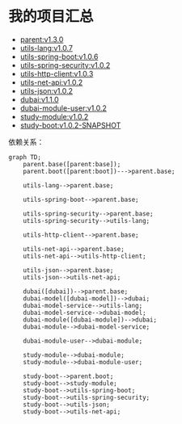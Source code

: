 # 我的项目汇总

* [parent:v1.3.0](https://github.com/dbstar-org/parent)
* [utils-lang:v1.0.7](https://github.com/dbstar-org/utils-lang)
* [utils-spring-boot:v1.0.6](https://github.com/dbstarll/utils-spring-boot)
* [utils-spring-security:v1.0.2](https://github.com/dbstarll/utils-spring-security)
* [utils-http-client:v1.0.3](https://github.com/dbstarll/utils-http-client)
* [utils-net-api:v1.0.2](https://github.com/dbstarll/utils-net-api)
* [utils-json:v1.0.2](https://github.com/dbstarll/utils-json)
* [dubai:v1.1.0](https://github.com/dbstar-org/dubai)
* [dubai-module-user:v1.0.2](https://github.com/dbstarll/dubai-module-user)
* [study-module:v1.0.2](https://github.com/dbstarll/study-module)
* [study-boot:v1.0.2-SNAPSHOT](https://github.com/dbstarll/study-boot)

依赖关系：

```mermaid
graph TD;
    parent.base([parent:base]);
    parent.boot([parent:boot])--->parent.base;

    utils-lang-->parent.base;

    utils-spring-boot-->parent.base;

    utils-spring-security-->parent.base;
    utils-spring-security-->utils-lang;

    utils-http-client-->parent.base;

    utils-net-api-->parent.base;
    utils-net-api-->utils-http-client;

    utils-json-->parent.base;
    utils-json-->utils-net-api;

    dubai([dubai])-->parent.base;
    dubai-model([dubai-model])-->dubai;
    dubai-model-service-->utils-lang;
    dubai-model-service-->dubai-model;
    dubai-module([dubai-module])-->dubai;
    dubai-module-->dubai-model-service;
    
    dubai-module-user-->dubai-module;

    study-module-->dubai-module;
    study-module-->dubai-module-user;

    study-boot-->parent.boot;
    study-boot-->study-module;
    study-boot-->utils-spring-boot;
    study-boot-->utils-spring-security;
    study-boot-->utils-json;
    study-boot-->utils-net-api;
```
